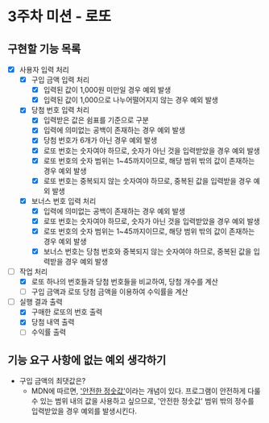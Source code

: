 # 3주차 미션 - 로또

## 구현할 기능 목록

- [x] 사용자 입력 처리
  - [x] 구입 금액 입력 처리
    - [x] 입력된 값이 1,000원 미만일 경우 예외 발생
    - [x] 입력된 값이 1,000으로 나누어떨어지지 않는 경우 예외 발생
  - [x] 당첨 번호 입력 처리
    - [x] 입력받은 값은 쉼표를 기준으로 구분
    - [x] 입력에 의미없는 공백이 존재하는 경우 예외 발생
    - [x] 당첨 번호가 6개가 아닌 경우 예외 발생
    - [x] 로또 번호는 숫자여야 하므로, 숫자가 아닌 것을 입력받았을 경우 예외 발생
    - [x] 로또 번호의 숫자 범위는 1~45까지이므로, 해당 범위 밖의 값이 존재하는 경우 예외 발생
    - [x] 로또 번호는 중복되지 않는 숫자여야 하므로, 중복된 값을 입력받을 경우 예외 발생
  - [x] 보너스 번호 입력 처리
    - [x] 입력에 의미없는 공백이 존재하는 경우 예외 발생
    - [x] 로또 번호는 숫자여야 하므로, 숫자가 아닌 것을 입력받았을 경우 예외 발생
    - [x] 로또 번호의 숫자 범위는 1~45까지이므로, 해당 범위 밖의 값이 존재하는 경우 예외 발생
    - [x] 보너스 번호는 당첨 번호와 중복되지 않는 숫자여야 하므로, 중복된 값을 입력받을 경우 예외 발생
- [ ] 작업 처리
  - [x] 로또 하나의 번호들과 당첨 번호들을 비교하여, 당첨 개수를 계산
  - [ ] 구입 금액과 로또 당첨 금액을 이용하여 수익률을 계산
- [ ] 실행 결과 출력
  - [x] 구매한 로또의 번호 출력
  - [x] 당첨 내역 출력
  - [ ] 수익률 출력

## 기능 요구 사항에 없는 예외 생각하기

- 구입 금액의 최댓값은?
  - MDN에 따르면, ['안전한 정숫값'](https://developer.mozilla.org/ko/docs/Web/JavaScript/Reference/Global_Objects/Number/isSafeInteger)이라는 개념이 있다. 프로그램이 안전하게 다룰 수 있는 범위 내의 값을 사용하고 싶으므로, '안전한 정숫값' 범위 밖의 정수를 입력받았을 경우 예외를 발생시킨다.
